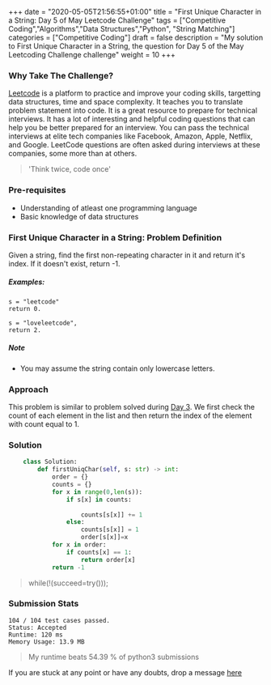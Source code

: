 +++
date = "2020-05-05T21:56:55+01:00"
title = "First Unique Character in a String: Day 5 of May Leetcode Challenge"
tags = ["Competitive Coding","Algorithms","Data Structures","Python", "String Matching"]
categories = ["Competitive Coding"]
draft = false
description = "My solution to First Unique Character in a String, the question for Day 5 of the May Leetcoding Challenge challenge"
weight = 10
+++

### Why Take The Challenge?

[Leetcode](https://leetcode.com/) is a platform to practice and improve your coding skills, targetting data structures, time and space complexity. It teaches you to translate problem statement into code. It is a great resource to prepare for technical interviews. It has a lot of interesting and helpful coding questions that can help you be better prepared for an interview. You can pass the technical interviews at elite tech companies like Facebook, Amazon, Apple, Netflix, and Google. LeetCode questions are often asked during interviews at these companies, some more than at others. 

> 'Think twice, code once'

### Pre-requisites
- Understanding of atleast one programming language
- Basic knowledge of data structures

### First Unique Character in a String: Problem Definition

Given a string, find the first non-repeating character in it and return it's index. If it doesn't exist, return -1.

##### Examples:

    s = "leetcode"
    return 0.

    s = "loveleetcode",
    return 2.
      
##### Note
- You may assume the string contain only lowercase letters.

### Approach

This problem is similar to problem solved during [Day 3](./day3/). We first check the count of each element in the list and then return the index of the element with count equal to 1.

### Solution

``` python    
    class Solution:
        def firstUniqChar(self, s: str) -> int:
            order = {}
            counts = {}
            for x in range(0,len(s)): 
                if s[x] in counts:
                    
                    counts[s[x]] += 1
                else:
                    counts[s[x]] = 1 
                    order[s[x]]=x
            for x in order:
                if counts[x] == 1:
                    return order[x]
            return -1

```


> while(!(succeed=try())); 


### Submission Stats

    104 / 104 test cases passed.
    Status: Accepted
    Runtime: 120 ms
    Memory Usage: 13.9 MB


>My runtime beats 54.39 % of python3 submissions

If you are stuck at any point or have any doubts, drop a message [here](https://www.vrushtimody.me/)